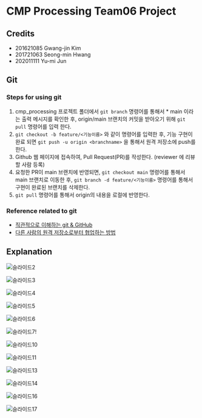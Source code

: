 # CMP Processing Team06 Project

## Credits
- 201621085 Gwang-jin Kim
- 201721063 Seong-min Hwang
- 202011111 Yu-mi Jun

## Git

### Steps for using git
1. cmp_processing 프로젝트 폴더에서 `git branch` 명령어를 통해서 * main 이라는 출력 메시지를 확인한 후, origin/main 브랜치의 커밋을 받아오기 위해 `git pull` 명령어를 입력 한다.
2. `git checkout -b feature/<기능이름>` 와 같이 명령어를 입력한 후, 기능 구현이 완료 되면 `git push -u origin <branchname>` 을 통해서 원격 저장소에 push를 한다. 
3. Github 웹 페이지에 접속하여, Pull Request(PR)를 작성한다. (reviewer 에 리뷰할 사람 등록)
4. 요청한 PR이 main 브랜치에 반영되면, `git checkout main` 명령어를 통해서 main 브랜치로 이동한 후, `git branch -d feature/<기능이름>` 명령어를 통해서 구현이 완료된 브랜치를 삭제한다.
5. `git pull` 명령어를 통해서 origin의 내용을 로컬에 반영한다.

### Reference related to git
- [직관적으로 이해하는 git & GitHub](https://deepinsight.tistory.com/78)
- [다른 사람의 원격 저장소로부터 협업하는 방법](https://deepinsight.tistory.com/167)

## Explanation
![슬라이드2](https://user-images.githubusercontent.com/90667568/200169801-98e64495-07d2-46c5-beff-3a980123102d.JPG)

![슬라이드3](https://user-images.githubusercontent.com/90667568/200169807-be3e4a38-61ae-44c8-bcd7-b98a415019ca.JPG)

![슬라이드4](https://user-images.githubusercontent.com/90667568/200169813-d21524e5-e8a1-438f-a287-65ac025f10cd.JPG)

![슬라이드5](https://user-images.githubusercontent.com/90667568/200169818-704a59bd-2ee8-4269-ba64-89b9845ce6d6.JPG)

![슬라이드6](https://user-images.githubusercontent.com/90667568/200169821-96ecd01c-5ffc-4bbe-bbc5-d49c04a37481.JPG)

![슬라이드7](https://user-images.githubusercontent.com/90667568/200169823-23a93b96-b6f0-4047-8697-ac034e5c8ff5.JPG)!

![슬라이드10](https://user-images.githubusercontent.com/90667568/200169838-eef89cf3-db86-4e0f-984f-ae9f3269caef.JPG)

![슬라이드11](https://user-images.githubusercontent.com/90667568/200169840-cec374b9-e32f-448e-84b6-0e80841b2f3d.JPG)

![슬라이드13](https://user-images.githubusercontent.com/90667568/200169852-5c10fe5d-55cd-4b71-a890-d550d16e03e7.JPG)

![슬라이드14](https://user-images.githubusercontent.com/90667568/200169855-cbe537a3-35a2-435e-a58f-3f00d9e57468.JPG)

![슬라이드16](https://user-images.githubusercontent.com/90667568/200169925-87b66514-d49b-4532-a83f-fe335f9dfab1.JPG)

![슬라이드17](https://user-images.githubusercontent.com/90667568/200169927-9f667b48-30bd-4d37-b8fa-f90a6bac8e9f.JPG)
